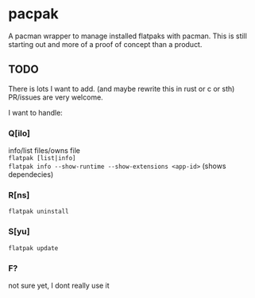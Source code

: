 # pacpak
A pacman wrapper to manage installed flatpaks with pacman. This is still starting out and more of a proof of concept than a product.

## TODO
There is lots I want to add. (and maybe rewrite this in rust or c or sth)  
PR/issues are very welcome.  

I want to handle:
### Q\[ilo\]
info/list files/owns file  
`flatpak [list|info] `  
`flatpak info --show-runtime --show-extensions <app-id>` (shows dependecies)  

### R\[ns\]
`flatpak uninstall`
### S\[yu\]
`flatpak update`
### F?
not sure yet, I dont really use it
